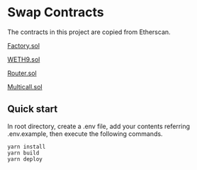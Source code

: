 # Swap Contracts

The contracts in this project are copied from Etherscan.

[Factory.sol](https://cn.etherscan.com/address/0x5C69bEe701ef814a2B6a3EDD4B1652CB9cc5aA6f#code)

[WETH9.sol](https://cn.etherscan.com/address/0xc02aaa39b223fe8d0a0e5c4f27ead9083c756cc2#code)

[Router.sol](https://cn.etherscan.com/address/0x7a250d5630b4cf539739df2c5dacb4c659f2488d#code)

[Multicall.sol](https://cn.etherscan.com/address/0x5e227ad1969ea493b43f840cff78d08a6fc17796#code)


## Quick start
In root directory, create a .env file, add your contents referring .env.example, then execute the following commands.
```shell
yarn install
yarn build
yarn deploy
```
